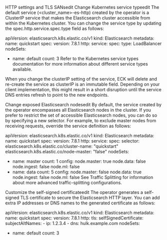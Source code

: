 HTTP settings and TLS SANsedit
Change Kubernetes service typeedit
The default service (<cluster_name>-es-http) created by the operator is a ClusterIP service that makes the Elasticsearch cluster accessible from within the Kubernetes cluster. You can change the service type by updating the spec.http.service.spec.type field as follows:

apiVersion: elasticsearch.k8s.elastic.co/v1
kind: Elasticsearch
metadata:
name: quickstart
spec:
version: 7.8.1
http:
service:
spec:
type: LoadBalancer
nodeSets:

- name: default
  count: 3
  Refer to the Kubernetes service types documentation for more information about different service types available.

When you change the clusterIP setting of the service, ECK will delete and re-create the service as clusterIP is an immutable field. Depending on your client implementation, this might result in a short disruption until the service DNS entries refresh to point to the new endpoints.

Change exposed Elasticsearch nodesedit
By default, the service created by the operator encompasses all Elasticsearch nodes in the cluster. If you prefer to restrict the set of accessible Elasticsearch nodes, you can do so by specifying a new selector. For example, to exclude master nodes from receiving requests, override the service definition as follows:

apiVersion: elasticsearch.k8s.elastic.co/v1
kind: Elasticsearch
metadata:
name: quickstart
spec:
version: 7.8.1
http:
service:
spec:
selector:
elasticsearch.k8s.elastic.co/cluster-name: "quickstart"
elasticsearch.k8s.elastic.co/node-master: "false"
nodeSets:

- name: master
  count: 1
  config:
  node.master: true
  node.data: false
  node.ingest: false
  node.ml: false
- name: data
  count: 5
  config:
  node.master: false
  node.data: true
  node.ingest: false
  node.ml: false
  See Traffic Splitting for information about more advanced traffic-splitting configurations.

Customize the self-signed certificateedit
The operator generates a self-signed TLS certificate to secure the Elasticsearch HTTP layer. You can add extra IP addresses or DNS names to the generated certificate as follows:

apiVersion: elasticsearch.k8s.elastic.co/v1
kind: Elasticsearch
metadata:
name: quickstart
spec:
version: 7.8.1
http:
tls:
selfSignedCertificate:
subjectAltNames: - ip: 1.2.3.4 - dns: hulk.example.com
nodeSets:

- name: default
  count: 3
